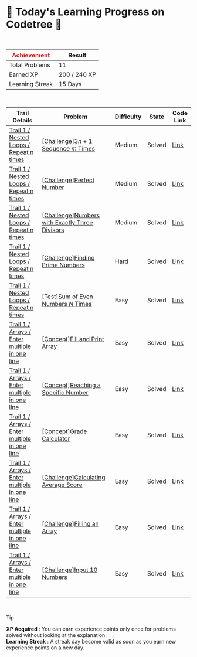 # 🌲 Today's Learning Progress on Codetree 🌲

<br />

| <span style="color:red;display:block;text-align:center;"> **Achievement**</span> | Result |
|---|---|
|Total Problems| 11 |
| Earned XP | 200 / 240 XP |
| Learning Streak | 15 Days |

<br />

|Trail Details|Problem|Difficulty|State|Code Link|
|---|---|---|---|---|
|[Trail 1 / Nested Loops / Repeat n times](https://www.codetree.ai/trail-info/novice-low/)|[[Challenge]3$n$ + 1 Sequence $m$ Times](https://www.codetree.ai/trails/complete/curated-cards/challenge-3n-plus-1-sequence-m-times/)|Medium|Solved|[Link](https://github.com/linuschoudhury/codetree/blob/main/250122/3n%20%2B%201%20%EC%88%98%EC%97%B4%20m%EB%B2%88/3n-plus-1-sequence-m-times.py)|
|[Trail 1 / Nested Loops / Repeat n times](https://www.codetree.ai/trail-info/novice-low/)|[[Challenge]Perfect Number](https://www.codetree.ai/trails/complete/curated-cards/challenge-perfect-number/)|Medium|Solved|[Link](https://github.com/linuschoudhury/codetree/blob/main/250122/%EC%99%84%EC%A0%84%EC%88%98/perfect-number.py)|
|[Trail 1 / Nested Loops / Repeat n times](https://www.codetree.ai/trail-info/novice-low/)|[[Challenge]Numbers with Exactly Three Divisors](https://www.codetree.ai/trails/complete/curated-cards/challenge-numbers-with-three-divisors/)|Medium|Solved|[Link](https://github.com/linuschoudhury/codetree/blob/main/250122/%EC%95%BD%EC%88%98%EA%B0%80%20%EC%84%B8%20%EA%B0%9C%EC%9D%B8%20%EC%88%98/numbers-with-three-divisors.py)|
|[Trail 1 / Nested Loops / Repeat n times](https://www.codetree.ai/trail-info/novice-low/)|[[Challenge]Finding Prime Numbers](https://www.codetree.ai/trails/complete/curated-cards/challenge-get-prime/)|Hard|Solved|[Link](https://github.com/linuschoudhury/codetree/blob/main/250122/%EC%86%8C%EC%88%98%20%EA%B5%AC%ED%95%98%EA%B8%B0/get-prime.py)|
|[Trail 1 / Nested Loops / Repeat n times](https://www.codetree.ai/trail-info/novice-low/)|[[Test]Sum of Even Numbers $N$ Times](https://www.codetree.ai/trails/complete/curated-cards/test-find-the-sum-of-even-numbers-n-times/)|Easy|Solved|[Link](https://github.com/linuschoudhury/codetree/blob/main/250122/%EC%A7%9D%EC%88%98%EC%9D%98%20%ED%95%A9%20n%EB%B2%88%20%EA%B5%AC%ED%95%98%EA%B8%B0/find-the-sum-of-even-numbers-n-times.py)|
|[Trail 1 / Arrays / Enter multiple in one line](https://www.codetree.ai/trail-info/novice-low/)|[[Concept]Fill and Print Array](https://www.codetree.ai/trails/complete/curated-cards/intro-filling-array-and-print/)|Easy|Solved|[Link](https://github.com/linuschoudhury/codetree/blob/main/250122/%EB%B0%B0%EC%97%B4%20%EC%B1%84%EC%9A%B0%EA%B3%A0%20%EC%B6%9C%EB%A0%A5%ED%95%98%EA%B8%B0/filling-array-and-print.py)|
|[Trail 1 / Arrays / Enter multiple in one line](https://www.codetree.ai/trail-info/novice-low/)|[[Concept]Reaching a Specific Number](https://www.codetree.ai/trails/complete/curated-cards/intro-reaching-specific-number/)|Easy|Solved|[Link](https://github.com/linuschoudhury/codetree/blob/main/250122/%ED%8A%B9%EC%A0%95%20%EC%88%AB%EC%9E%90%20%EB%8F%84%EB%8B%AC%ED%95%98%EA%B8%B0/reaching-specific-number.py)|
|[Trail 1 / Arrays / Enter multiple in one line](https://www.codetree.ai/trail-info/novice-low/)|[[Concept]Grade Calculator](https://www.codetree.ai/trails/complete/curated-cards/intro-credit-calculator/)|Easy|Solved|[Link](https://github.com/linuschoudhury/codetree/blob/main/250122/%ED%95%99%EC%A0%90%20%EA%B3%84%EC%82%B0%EA%B8%B0/credit-calculator.py)|
|[Trail 1 / Arrays / Enter multiple in one line](https://en.codetree.ai/trail-info/novice-low/)|[[Challenge]Calculating Average Score](https://en.codetree.ai/trails/complete/curated-cards/challenge-print-average/)|Easy|Solved|[Link](https://github.com/linuschoudhury/codetree/blob/main/250122/%ED%8F%89%EA%B7%A0%EC%A0%90%EC%88%98%20%EA%B5%AC%ED%95%98%EA%B8%B0/print-average.py)|
|[Trail 1 / Arrays / Enter multiple in one line](https://en.codetree.ai/trail-info/novice-low/)|[[Challenge]Filling an Array](https://en.codetree.ai/trails/complete/curated-cards/challenge-filling-array/)|Easy|Solved|[Link](https://github.com/linuschoudhury/codetree/blob/main/250122/%EB%B0%B0%EC%97%B4%20%EC%B1%84%EC%9A%B0%EA%B8%B0/filling-array.py)|
|[Trail 1 / Arrays / Enter multiple in one line](https://www.codetree.ai/trail-info/novice-low/)|[[Challenge]Input 10 Numbers](https://www.codetree.ai/trails/complete/curated-cards/challenge-receive-10-inputs/)|Easy|Solved|[Link](https://github.com/linuschoudhury/codetree/blob/main/250122/10%EA%B0%9C%20%EC%9E%85%EB%A0%A5%EB%B0%9B%EA%B8%B0/receive-10-inputs.py)|


<br />

> [!TIP]
> **XP Acquired** : You can earn experience points only once for problems solved without looking at the explanation.  
> **Learning Streak** : A streak day become valid as soon as you earn new experience points on a new day.

